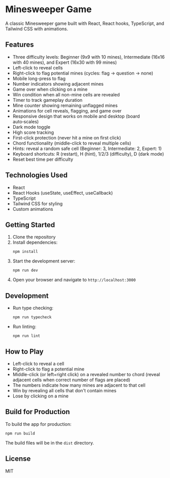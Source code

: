 # Minesweeper Game

A classic Minesweeper game built with React, React hooks, TypeScript, and Tailwind CSS with animations.

## Features

- Three difficulty levels: Beginner (9x9 with 10 mines), Intermediate (16x16 with 40 mines), and Expert (16x30 with 99 mines)
- Left-click to reveal cells
- Right-click to flag potential mines (cycles: flag → question → none)
- Mobile long-press to flag
- Number indicators showing adjacent mines
- Game over when clicking on a mine
- Win condition when all non-mine cells are revealed
- Timer to track gameplay duration
- Mine counter showing remaining unflagged mines
- Animations for cell reveals, flagging, and game over
- Responsive design that works on mobile and desktop (board auto‑scales)
- Dark mode toggle
- High score tracking
- First-click protection (never hit a mine on first click)
- Chord functionality (middle-click to reveal multiple cells)
- Hints: reveal a random safe cell (Beginner: 3, Intermediate: 2, Expert: 1)
- Keyboard shortcuts: R (restart), H (hint), 1/2/3 (difficulty), D (dark mode)
- Reset best time per difficulty

## Technologies Used

- React
- React Hooks (useState, useEffect, useCallback)
- TypeScript
- Tailwind CSS for styling
- Custom animations

## Getting Started

1. Clone the repository
2. Install dependencies:
   ```
   npm install
   ```
3. Start the development server:
   ```
   npm run dev
   ```
4. Open your browser and navigate to `http://localhost:3000`

## Development

- Run type checking:
  ```
  npm run typecheck
  ```
- Run linting:
  ```
  npm run lint
  ```

## How to Play

- Left-click to reveal a cell
- Right-click to flag a potential mine
- Middle-click (or left+right click) on a revealed number to chord (reveal adjacent cells when correct number of flags are placed)
- The numbers indicate how many mines are adjacent to that cell
- Win by revealing all cells that don't contain mines
- Lose by clicking on a mine

## Build for Production

To build the app for production:

```
npm run build
```

The build files will be in the `dist` directory.

## License

MIT
